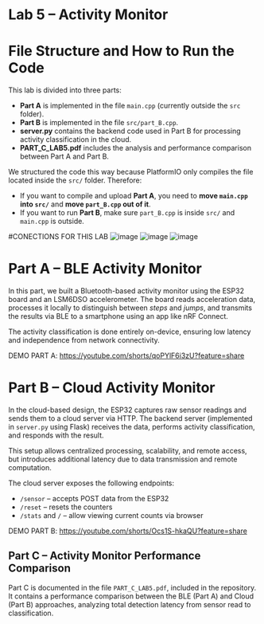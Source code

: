 # Lab 5 – Activity Monitor

# File Structure and How to Run the Code

This lab is divided into three parts:

- **Part A** is implemented in the file `main.cpp` (currently outside the `src` folder).
- **Part B** is implemented in the file `src/part_B.cpp`.
- **server.py** contains the backend code used in Part B for processing activity classification in the cloud.
- **PART_C_LAB5.pdf** includes the analysis and performance comparison between Part A and Part B.

We structured the code this way because PlatformIO only compiles the file located inside the `src/` folder. Therefore:

- If you want to compile and upload **Part A**, you need to **move `main.cpp` into `src/`** and **move `part_B.cpp` out of it**.
- If you want to run **Part B**, make sure `part_B.cpp` is inside `src/` and `main.cpp` is outside.

#CONECTIONS FOR THIS LAB
![image](https://github.com/user-attachments/assets/90ca61f1-85b8-464c-8aca-165b12621d1f)
![image](https://github.com/user-attachments/assets/596ff287-cee1-4a37-aecf-1f36ebbbb152)
![image](https://github.com/user-attachments/assets/5bbddb93-5978-434f-9672-2d11a494e2a9)


# Part A – BLE Activity Monitor

In this part, we built a Bluetooth-based activity monitor using the ESP32 board and an LSM6DSO accelerometer. The board reads acceleration data, processes it locally to distinguish between *steps* and *jumps*, and transmits the results via BLE to a smartphone using an app like nRF Connect.

The activity classification is done entirely on-device, ensuring low latency and independence from network connectivity.

DEMO PART A:  https://youtube.com/shorts/qoPYlF6i3zU?feature=share


# Part B – Cloud Activity Monitor

In the cloud-based design, the ESP32 captures raw sensor readings and sends them to a cloud server via HTTP. The backend server (implemented in `server.py` using Flask) receives the data, performs activity classification, and responds with the result.

This setup allows centralized processing, scalability, and remote access, but introduces additional latency due to data transmission and remote computation.

The cloud server exposes the following endpoints:
- `/sensor` – accepts POST data from the ESP32
- `/reset` – resets the counters
- `/stats` and `/` – allow viewing current counts via browser

DEMO PART B: https://youtube.com/shorts/Ocs1S-hkaQU?feature=share

## Part C – Activity Monitor Performance Comparison

Part C is documented in the file `PART_C_LAB5.pdf`, included in the repository. It contains a performance comparison between the BLE (Part A) and Cloud (Part B) approaches, analyzing total detection latency from sensor read to classification.
